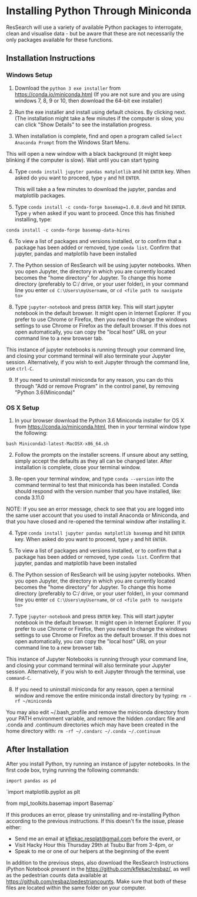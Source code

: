 
# Installing Python Through Miniconda

ResSearch will use a variety of available Python packages to interrogate, clean and visualise data - but be aware that these are not necessarily the only packages available for these functions. 


## Installation Instructions


### Windows Setup

1) Download the `python 3 exe installer` from https://conda.io/miniconda.html (If you are not sure and you are using windows 7, 8, 9 or 10, then download the 64-bit exe installer)

2) Run the exe installer and install using default choices.  By clicking next.  (The installation might take a few minutes if the computer is slow, you can click "Show Details" to see the installation progress.

3) When installation is complete, find and open a program called `Select Anaconda Prompt` from the Windows Start Menu. 

This will open a new window with a black background (it might keep blinking if the computer is slow).  Wait until you can start typing


4) Type `conda install jupyter pandas matplotlib` and hit `ENTER` key.  When asked do you want to proceed, type `y` and hit `ENTER`.

   This will take a a few minutes to download the jupyter, pandas and matplotlib packages.

5) Type `conda install -c conda-forge basemap=1.0.8.dev0` and hit `ENTER`. Type `y` when asked if you want to proceed. Once this has finished installing, type:

`conda install -c conda-forge basemap-data-hires`

6) To view a list of packages and versions installed, or to confirm that a package has been added or removed, type `conda list`. Confirm that jupyter, pandas and matplotlib have been installed

7) The Python session of ResSearch will be using jupyter notebooks. When you open Jupyter, the directory in which you are currently located becomes the "home directory" for Jupyter. To change this home directory (preferably to C:/ drive, or your user folder), in your command line you enter  `cd C:\Users\myUsername`, or `cd <file path to navigate to>`

8) Type `jupyter-notebook` and press `ENTER` key. This will start jupyter notebook in the default browser.  It might open in Internet Explorer.  If you prefer to use Chrome or Firefox, then you need to change the windows settings to use Chrome or Firefox as the default browser. If this does not open automatically, you can copy the "local host" URL on your command line to a new browser tab. 

This instance of jupyter notebooks is running through your command line, and closing your command terminal will also terminate your Jupyter session. Alternatively, if you wish to exit Jupyter through the command line, use `ctrl-C`.

9) If you need to uninstall miniconda for any reason, you can do this through "Add or remove Program" in the control panel, by removing "Python 3.6(Miniconda)"


### OS X Setup

1) In your browser download the Python 3.6 Miniconda installer for OS X from https://conda.io/miniconda.html, then in your terminal window type the following:

`bash Miniconda3-latest-MacOSX-x86_64.sh`

2) Follow the prompts on the installer screens. If unsure about any setting, simply accept the defaults as they all can be changed later. After installation is complete, close your terminal window.

3) Re-open your terminal window, and type `conda --version` into the command terminal to test that miniconda has been installed. Conda should respond with the version number that you have installed, like: conda 3.11.0

NOTE: If you see an error message, check to see that you are logged into the same user account that you used to install Anaconda or Miniconda, and that you have closed and re-opened the terminal window after installing it.

4) Type `conda install jupyter pandas matplotlib basemap` and hit `ENTER` key.  When asked do you want to proceed, type `y` and hit `ENTER`.

5) To view a list of packages and versions installed, or to confirm that a package has been added or removed, type `conda list`. Confirm that jupyter, pandas and matplotlib have been installed

6) The Python session of ResSearch will be using jupyter notebooks. When you open Jupyter, the directory in which you are currently located becomes the "home directory" for Jupyter. To change this home directory (preferably to C:/ drive, or your user folder), in your command line you enter  `cd C:\Users\myUsername`, or `cd <file path to navigate to>`

7) Type `jupyter-notebook` and press `ENTER` key. This will start jupyter notebook in the default browser.  It might open in Internet Explorer.  If you prefer to use Chrome or Firefox, then you need to change the windows settings to use Chrome or Firefox as the default browser. If this does not open automatically, you can copy the "local host" URL on your command line to a new browser tab. 

This instance of Jupyter Notebooks is running through your command line, and closing your command terminal will also terminate your Jupyter session. Alternatively, if you wish to exit Jupyter through the terminal, use `command-C`.

8) If you need to uninstall miniconda for any reason, open a terminal window and remove the entire miniconda install directory by typing: `rm -rf ~/miniconda` 

You may also edit ~/.bash_profile and remove the miniconda directory from your PATH environment variable, and remove the hidden .condarc file and .conda and .continuum directories which may have been created in the home directory with: `rm -rf ~/.condarc ~/.conda ~/.continuum`


## After Installation

After you install Python, try running an instance of jupyter notebooks. In the first code box, trying running the following commands:

`import pandas as pd`

`import matplotlib.pyplot as plt

from mpl_toolkits.basemap import Basemap`

If this produces an error, please try uninstalling and re-installing Python according to the previous instructions. If this doesn't fix the issue, please either:
+ Send me an email at kflekac.resplat@gmail.com before the event, or
+ Visit Hacky Hour this Thursday 29th at Tsubu Bar from 3-4pm, or
+ Speak to me or one of our helpers at the beginning of the event

In addition to the previous steps, also download the ResSearch Instructions iPython Notebook present in the https://github.com/kflekac/resbaz/, as well as the pedestrian counts data available at https://github.com/resbaz/pedestriancounts. Make sure that both of these files are located within the same folder on your computer.



```python

```
